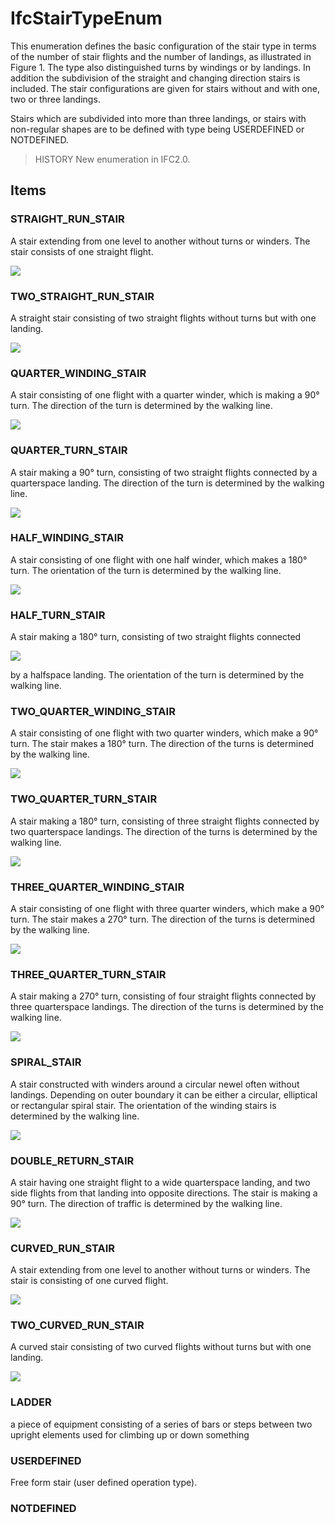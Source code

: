 # IfcStairTypeEnum

This enumeration defines the basic configuration of the stair type in terms of the number of stair flights and the number of landings, as illustrated in Figure 1. The type also distinguished turns by windings or by landings. In addition the subdivision of the straight and changing direction stairs is included. The stair configurations are given for stairs without and with one, two or three landings.

Stairs which are subdivided into more than three landings, or stairs with non-regular shapes are to be defined with type being USERDEFINED or NOTDEFINED.

> HISTORY  New enumeration in IFC2.0.

## Items

### STRAIGHT_RUN_STAIR
A stair extending from one level to another without turns or winders. The stair consists of one straight flight.

![](../../../../figures/ifcstairtypeenum-fig01.gif)

### TWO_STRAIGHT_RUN_STAIR
A straight stair consisting of two straight flights without turns but with one landing.

![](../../../../figures/ifcstairtypeenum-fig06.gif)

### QUARTER_WINDING_STAIR
A stair consisting of one flight with a quarter winder, which is making a 90&deg; turn. The direction of the turn is determined by the walking line.

![](../../../../figures/ifcstairtypeenum-fig02.gif)

### QUARTER_TURN_STAIR
A stair making a 90&deg; turn, consisting of two straight flights connected by a quarterspace landing. The direction of the turn is determined by the walking line.

![](../../../../figures/ifcstairtypeenum-fig07.gif)

### HALF_WINDING_STAIR
A stair consisting of one flight with one half winder, which makes a 180&deg; turn. The orientation of the turn is determined by the walking line.

![](../../../../figures/ifcstairtypeenum-fig04.gif)

### HALF_TURN_STAIR
A stair making a 180&deg; turn, consisting of two straight flights connected

![](../../../../figures/ifcstairtypeenum-fig08.gif)

by a halfspace landing. The orientation of the turn is determined by the walking line.

### TWO_QUARTER_WINDING_STAIR
A stair consisting of one flight with two quarter winders, which make a
90&deg; turn. The stair makes a 180&deg; turn. The direction of the turns is determined by the walking line.

![](../../../../figures/ifcstairtypeenum-fig03.gif)

### TWO_QUARTER_TURN_STAIR
A stair making a 180&deg; turn, consisting of three straight flights connected by two quarterspace landings. The direction of the turns is determined by the walking line.

![](../../../../figures/ifcstairtypeenum-fig10.gif)

### THREE_QUARTER_WINDING_STAIR
A stair consisting of one flight with three quarter winders, which make a
90&deg; turn. The stair makes a 270&deg; turn. The direction of the turns is determined by the walking line.

![](../../../../figures/ifcstairtypeenum-fig03a.gif)

### THREE_QUARTER_TURN_STAIR
A stair making a 270&deg; turn, consisting of four straight flights connected
by three quarterspace landings. The direction of the turns is determined by the walking line.

![](../../../../figures/ifcstairtypeenum-fig10a.gif)

### SPIRAL_STAIR
A stair constructed with winders around a circular newel often without landings. Depending on outer boundary it can be either a circular, elliptical or rectangular spiral stair. The orientation of the winding stairs is determined by the walking line.

![](../../../../figures/ifcstairtypeenum-fig05.gif)

### DOUBLE_RETURN_STAIR
A stair having one straight flight to a wide quarterspace landing, and two side flights from that landing into opposite directions. The stair is making a 90&deg; turn. The direction of traffic is determined by the walking line.

![](../../../../figures/ifcstairtypeenum-fig09.gif)

### CURVED_RUN_STAIR
A stair extending from one level to another without turns or winders. The stair is consisting of one curved flight.

![](../../../../figures/ifcstairtypeenum-fig11.gif)

### TWO_CURVED_RUN_STAIR
A curved stair consisting of two curved flights without turns but with one landing.

![](../../../../figures/ifcstairtypeenum-fig12.gif)

### LADDER
a piece of equipment consisting of a series of bars or steps between two upright elements used for climbing up or down something

### USERDEFINED
Free form stair (user defined operation type).

### NOTDEFINED

